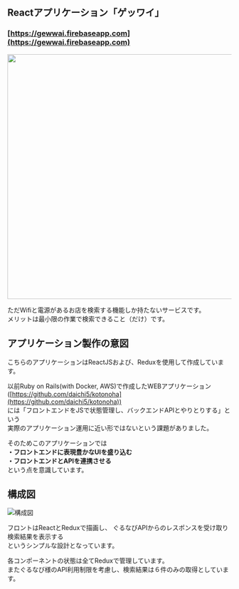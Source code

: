 ## Reactアプリケーション「ゲッワイ」

### [https://gewwai.firebaseapp.com](https://gewwai.firebaseapp.com)  

<a href="https://gewwai.firebaseapp.com"><img src="https://cacoo.com/diagrams/ET8RhdVr011MCI4Y-08DDA.png" width="550px"></a>  

ただWifiと電源があるお店を検索する機能しか持たないサービスです。  
メリットは最小限の作業で検索できること（だけ）です。  

## アプリケーション製作の意図

こちらのアプリケーションはReactJSおよび、Reduxを使用して作成しています。

以前Ruby on Rails(with Docker, AWS)で作成したWEBアプリケーション
([https://github.com/daichi5/kotonoha](https://github.com/daichi5/kotonoha))  
には「フロントエンドをJSで状態管理し、バックエンドAPIとやりとりする」という  
実際のアプリケーション運用に近い形ではないという課題がありました。  

そのためこのアプリケーションでは  
**・フロントエンドに表現豊かなUIを盛り込む**  
**・フロントエンドとAPIを連携させる**  
という点を意識しています。  

## 構成図

![構成図](https://cacoo.com/diagrams/ET8RhdVr011MCI4Y-69EB0.png)  

フロントはReactとReduxで描画し、
ぐるなびAPIからのレスポンスを受け取り検索結果を表示する  
というシンプルな設計となっています。  

各コンポーネントの状態は全てReduxで管理しています。  
またぐるなび様のAPI利用制限を考慮し、検索結果は６件のみの取得としています。  
